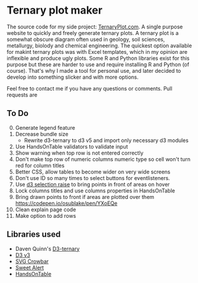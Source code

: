 # Ternary plot maker

The source code for my side project: [TernaryPlot.com](http://www.ternaryplot.com). A single purpose website to quickly and freely generate ternary plots. A ternary plot is a somewhat obscure diagram often used in geology, soil sciences, metallurgy, biolody and chemical engineering. The quickest option available for makint ternary plots was with Excel templates, which in my opinion are inflexible and produce ugly plots. Some R and Python libraries exist for this purpose but these are harder to use and require installing R and Python (of course). That's why I made a tool for personal use, and later decided to develop into something slicker and with more options.

Feel free to contact me if you have any questions or comments. Pull requests are

## To Do

0. Generate legend feature
1. Decrease bundle size
    * Rewrite d3-ternary to d3 v5 and import only necessary d3 modules
2. Use HandsOnTable validators to validate input
3. Show warning when top row is not entered correctly
6. Don't make top row of numeric columns numeric type so cell won't turn red for column titles
7. Better CSS, allow tables to become wider on very wide screens
9. Don't use ID so many times to select buttons for eventlisteners.
11. Use [d3 selection raise](https://github.com/d3/d3-selection#selection_raise) to bring points in front of areas on hover
12. Lock columns titles and use columns properties in HandsOnTable
13. Bring drawn points to front if areas are plotted over them https://codepen.io/osublake/pen/YXoEQe 
15. Clean explain page code
16. Make option to add rows


## Libraries used

* Daven Quinn's [D3-ternary](https://github.com/davenquinn/d3-ternary)
* [D3 v3](https://d3js.org/)
* [SVG Crowbar](https://github.com/NYTimes/svg-crowbar)
* [Sweet Alert](https://sweetalert.js.org/)
* [HandsOnTable](https://handsontable.com/)
